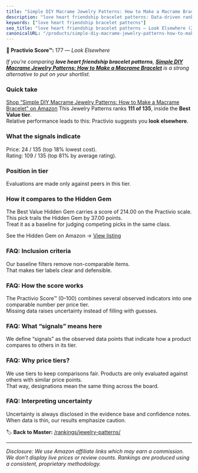 ```yaml
---
title: "Simple DIY Macrame Jewelry Patterns: How to Make a Macrame Bracelet"
description: "love heart friendship bracelet patterns: Data-driven ranking using the Practivio Score™. Positioned by quality, value, demand, findability, momentum."
keywords: ["love heart friendship bracelet patterns"]
seo_title: "love heart friendship bracelet patterns — Look Elsewhere (2025)"
canonicalURL: "/products/simple-diy-macrame-jewelry-patterns-how-to-make-a-macrame-bracelet-B091F5RFX4/"
---
```


**🚫 Practivio Score™:** 177 — _Look Elsewhere_


*If you're comparing **love heart friendship bracelet patterns**, **[Simple DIY Macrame Jewelry Patterns: How to Make a Macrame Bracelet](https://www.amazon.com/dp/B091F5RFX4?tag=practivio-20)** is a strong alternative to put on your shortlist.*
### Quick take
[Shop “Simple DIY Macrame Jewelry Patterns: How to Make a Macrame Bracelet” on Amazon](https://www.amazon.com/dp/B091F5RFX4?tag=practivio-20)
This Jewelry Patterns ranks **111 of 135**, inside the **Best Value tier**.  
Relative performance leads to this: Practivio suggests you **look elsewhere**.

### What the signals indicate
Price: 24 / 135 (top 18% lowest cost).  
Rating: 109 / 135 (top 81% by average rating).  

### Position in tier
Evaluations are made only against peers in this tier.

### How it compares to the Hidden Gem
The Best Value Hidden Gem carries a score of 214.00 on the Practivio scale.  
This pick trails the Hidden Gem by 37.00 points.  
Treat it as a baseline for judging competing picks in the same class.  

See the Hidden Gem on Amazon → [View listing](https://www.amazon.com/dp/B093FGF24C?tag=practivio-20)

### FAQ: Inclusion criteria
Our baseline filters remove non-comparable items.  
That makes tier labels clear and defensible.

### FAQ: How the score works
The Practivio Score™ (0–100) combines several observed indicators into one comparable number per price tier.  
Missing data raises uncertainty instead of filling with guesses.

### FAQ: What “signals” means here
We define “signals” as the observed data points that indicate how a product compares to others in its tier.

### FAQ: Why price tiers?
We use tiers to keep comparisons fair. Products are only evaluated against others with similar price points.  
That way, designations mean the same thing across the board.

### FAQ: Interpreting uncertainty
Uncertainty is always disclosed in the evidence base and confidence notes.  
When data is thin, our results emphasize caution.


🏷️ **Back to Master:** [/rankings/jewelry-patterns/](/rankings/jewelry-patterns/)

---
_Disclosure: We use Amazon affiliate links which may earn a commission. We don’t display live prices or review counts. Rankings are produced using a consistent, proprietary methodology._
